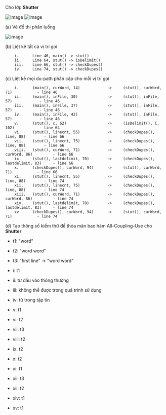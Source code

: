 Cho lớp **Shutter**

![image](https://user-images.githubusercontent.com/48431650/95310130-3cad6a00-08b6-11eb-8a5a-7bfb00af1b86.png)
![image](https://user-images.githubusercontent.com/48431650/95310265-69618180-08b6-11eb-94e5-4e50b8c87f04.png)

(a) Vẽ đồ thị phân luồng

![image](https://user-images.githubusercontent.com/48431650/95317750-c877c400-08bf-11eb-87ed-facfa4302844.png)

(b) Liệt kê tất cả vị trí gọi

        i.      Line 46, main() -> stut()
        ii.     Line 64, stut() -> isDelimit()
        iii.    Line 66, stut() -> checkDupes()
        iv.     Line 74, stut() -> checkDupes()

(c) Liệt kê mọi du-path phân cặp cho mỗi vị trí gọi

        i.      (main(), curWord, 14)            -> 	(stut(), curWord, 71) 			- line 46
        ii.     (main(), inFile, 30)             -> 	(stut(), inFile, 57) 			- line 46
        iii.    (main(), inFile, 37)             -> 	(stut(), inFile, 57) 			- line 46
        iv.     (main(), inFile, 42)             -> 	(stut(), inFile, 57) 			- line 46
        v.      (stut(), c, 62)                  -> 	(isDelimit(), C, 102)	 		- line 64
        vi.     (stut(), linecnt, 55)            -> 	(checkDupes(), line, 88) 		- line 66
        vii.    (stut(), linecnt, 75)            -> 	(checkDupes(), line, 88) 		- line 66
        viii.   (stut(), curWord, 71)            -> 	(checkDupes(), curWord, 86) 		- line 66
        ix.     (stut(), lastdelimit, 70)        -> 	(checkDupes(), lastdelimit, 83) 	- line 66
        x.      (checkDupes(), curWord, 94)      -> 	(stut(), curWord, 71) 			- line 66
        xi.     (stut(), linecnt, 55)            -> 	(checkDupes(), line, 88) 		- line 74
        xii.    (stut(), linecnt, 75)            -> 	(checkDupes(), line, 88) 		- line 74
        xiii.   (stut(), curWord, 71)            -> 	(checkDupes(), curWord, 86) 		- line 74
        xiv.    (stut(), lastdelimit, 70)        -> 	(checkDupes(), lastdelimit, 83) 	- line 74
        xv.     (checkDupes(), curWord, 94)      -> 	(stut(), curWord, 71)		 	- line 74

(d) Tạo thông số kiểm thử để thỏa mãn bao hàm All-Coupling-Use cho **Shutter**
* t1: "word"
* t2: "word word"
* t3: "first line" -> "word word"

* i: t1
* ii: từ đầu vào thông thường
* iii: không thể được trong quá trình sử dụng
* iv: từ trong tập tin
* v: t1
* vi: t2
* vii: t3
* viii: t2
* ix: t2
* x: t2
* xi: t1
* xii: t3
* xii: t2
* xiv: t1
* xv: t1
